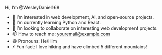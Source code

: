 Hi, I’m @WesleyDaniel168
- 👀 I’m interested in web development, AI, and open-source projects.
- 🌱 I’m currently learning Python and React.
- 💞️ I’m looking to collaborate on interesting web development projects.
- 📫 How to reach me: youremail@example.com
- 😄 Pronouns: He/Him
- ⚡ Fun fact: I love hiking and have climbed 5 different mountains!
<!---
WesleyDaniel168/WesleyDaniel168 is a ✨ special ✨ repository because its `README.md` (this file) appears on your GitHub profile.
You can click the Preview link to take a look at your changes.
--->

